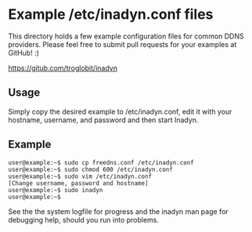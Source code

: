 Example /etc/inadyn.conf files
==============================

This directory holds a few example configuration files for common
DDNS providers.  Please feel free to submit pull requests for your
examples at GitHub! :)

https://gitub.com/troglobit/inadyn


Usage
-----

Simply copy the desired example to /etc/inadyn.conf, edit it with
your hostname, username, and password and then start Inadyn.


Example
-------

    user@example:~$ sudo cp freedns.conf /etc/inadyn.conf
    user@example:~$ sudo chmod 600 /etc/inadyn.conf
    user@example:~$ sudo vim /etc/inadyn.conf
    [Change username, password and hostname]
    user@example:~$ sudo inadyn
    user@example:~$

See the the system logfile for progress and the inadyn man page for
debugging help, should you run into problems.


<!--
  -- Local Variables:
  -- mode: markdown
  -- End:
  -->
